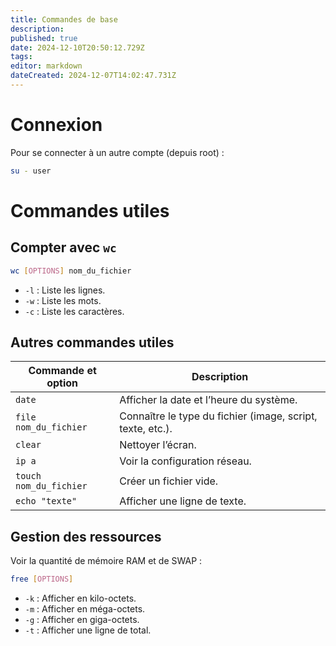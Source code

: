 ```yaml
---
title: Commandes de base
description: 
published: true
date: 2024-12-10T20:50:12.729Z
tags: 
editor: markdown
dateCreated: 2024-12-07T14:02:47.731Z
---
```


# Connexion
Pour se connecter à un autre compte (depuis root) :

```bash
su - user
```
# Commandes utiles

## Compter avec `wc`

```bash
wc [OPTIONS] nom_du_fichier
```
- `-l` : Liste les lignes.    
- `-w` : Liste les mots.    
- `-c` : Liste les caractères.

## Autres commandes utiles


| Commande et option     | Description                                                |
| ---------------------- | ---------------------------------------------------------- |
| `date`                 | Afficher la date et l’heure du système.                    |
| `file nom_du_fichier`  | Connaître le type du fichier (image, script, texte, etc.). |
| `clear`                | Nettoyer l’écran.                                          |
| `ip a`                 | Voir la configuration réseau.                              |
| `touch nom_du_fichier` | Créer un fichier vide.                                     |
| `echo "texte"`         | Afficher une ligne de texte.                               |
## Gestion des ressources

Voir la quantité de mémoire RAM et de SWAP :
```bash
free [OPTIONS]
```
- `-k` : Afficher en kilo-octets.    
- `-m` : Afficher en méga-octets.    
- `-g` : Afficher en giga-octets.    
- `-t` : Afficher une ligne de total.




